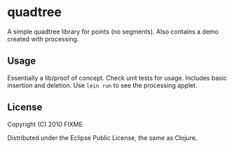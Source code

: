 # quadtree

A simple quadtree library for points (no segments). Also contains a demo created with processing.

## Usage

Essentially a lib/proof of concept.  Check unit tests for usage.  Includes basic insertion and deletion. Use `lein run` to see the processing applet.

## License

Copyright (C) 2010 FIXME

Distributed under the Eclipse Public License, the same as Clojure.

